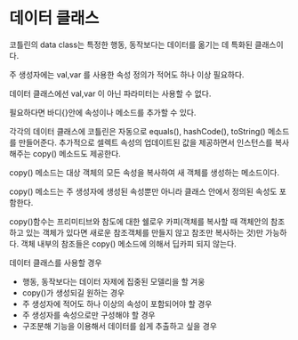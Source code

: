 # 데이터 클래스

코틀린의 data class는 특정한 행동, 동작보다는 데이터를 옮기는 데 특화된 클래스이다.

주 생성자에는 val,var 를 사용한 속성 정의가 적어도 하나 이상 필요하다.

데이터 클래스에선 val,var 이 아닌 파라미터는 사용할 수 없다.

필요하다면 바디{}안에 속성이나 메소드를 추가할 수 있다.

각각의 데이터 클래스에 코틀린은 자동으로 equals(), hashCode(), toString() 메소드를 만들어준다. 추가적으로 셀렉트 속성의 업데이트된 값을 제공하면서 인스턴스를 복사해주는 copy() 메소드도 제공한다.

copy() 메소드는 대상 객체의 모든 속성을 복사하여 새 객체를 생성하는 메소드이다.

copy() 메소드는 주 생성자에 생성된 속성뿐만 아니라 클래스 안에서 정의된 속성도 포함한다.

copy()함수는 프리미티브와 참도에 대한 쉘로우 카피(객체를 복사할 때 객체안의 참조하고 있는 객체가 있다면 새로운 참조객체를 만들지 않고 참조만 복사하는 것)만 가능하다. 객체 내부의 참조들은 copy() 메소드에 의해서 딥카피 되지 않는다. 

데이터 클래스를 사용할 경우

- 행동, 동작보다는 데이터 자제에 집중된 모델리을 할 겨웅
- copy()가 생성되길 원하는 경우
- 주 생성자에 적어도 하나 이상의 속성이 포함되어야 할 경우
- 주 생성자를 속성으로만 구성해야 할 경우
- 구조분해 기능을 이용해서 데이터를 쉽게 추출하고 싶을 경우